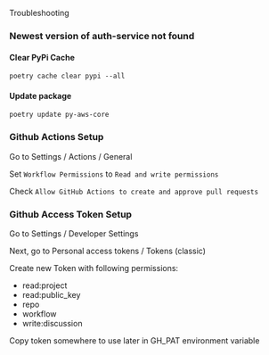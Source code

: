 Troubleshooting

### Newest version of auth-service not found

#### Clear PyPi Cache

```
poetry cache clear pypi --all
```

#### Update package

```
poetry update py-aws-core
```

### Github Actions Setup

Go to Settings / Actions / General

Set ```Workflow Permissions``` to ```Read and write permissions```

Check ```Allow GitHub Actions to create and approve pull requests```

### Github Access Token Setup

Go to Settings / Developer Settings


Next, go to Personal access tokens / Tokens (classic)

Create new Token with following permissions:

* read:project
* read:public_key
* repo
* workflow
* write:discussion

Copy token somewhere to use later in GH_PAT environment variable